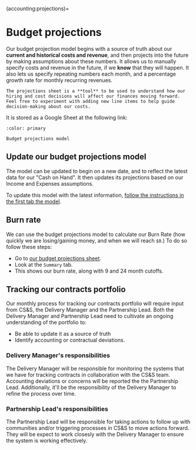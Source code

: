 (accounting:projections)=
# Budget projections

Our budget projection model begins with a source of truth about our **current and historical costs and revenue**, and then projects into the future by making assumptions about these numbers.
It allows us to manually specify costs and revenue in the future, if we **know** that they will happen.
It also lets us specify repeating numbers each month, and a percentage growth rate for monthly recurring revenues.

```{admonition} Feel free to edit and experiment
The projections sheet is a **tool** to be used to understand how our hiring and cost decisions will affect our finances moving forward.
Feel free to experiment with adding new line items to help guide decision-making about our costs.
```

It is stored as a Google Sheet at the following link:

```{button-link} https://docs.google.com/spreadsheets/d/1zDO_kqnJ1PH3GWOMks5E_1oIpoAJgseWhj3oCohUVZk/edit#gid=929955044
:color: primary

Budget projections model
```

## Update our budget projections model

The model can be updated to begin on a new date, and to reflect the latest data for our "Cash on Hand".
It then updates its projections based on our Income and Expenses assumptions.

To update this model with the latest information, [follow the instructions in the first tab the model](https://docs.google.com/spreadsheets/d/1zDO_kqnJ1PH3GWOMks5E_1oIpoAJgseWhj3oCohUVZk/edit#gid=929955044).


## Burn rate

We can use the budget projections model to calculate our Burn Rate (how quickly we are losing/gaining money, and when we will reach `$0`.)
To do so follow these steps:

- Go to [our budget projections sheet](accounting:projections).
- Look at the `Summary` tab.
- This shows our burn rate, along with 9 and 24 month cutoffs.

## Tracking our contracts portfolio

Our monthly process for tracking our contracts portfolio will require input from CS&S, the Delivery Manager and the Partnership Lead. Both the Delivery Manager and Partnership Lead need to cultivate an ongoing understanding of the portfolio to:

- Be able to update it as a source of truth
- Identify accounting or contractual deviations.

### Delivery Manager's responsibilities

The Delivery Manager will be responsible for monitoring the systems that we have for tracking contracts in collaboration with the CS&S team. Accounting deviations or concerns will be reported the the Partnership Lead. Additionally, it'll be the responsibility of the Delivery Manager to refine the process over time.

### Partnership Lead's responsibilities

The Partnership Lead will be responsible for taking actions to follow up with communities and/or triggering processes in CS&S to move actions forward. They will be expect to work closesly with the Delivery Manager to ensure the system is working effectively.
